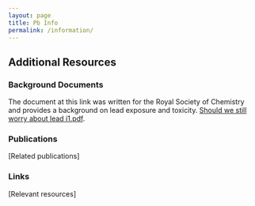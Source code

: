 ```yaml
---
layout: page
title: Pb Info 
permalink: /information/
---
```

## Additional Resources

### Background Documents
The document at this link was written for the Royal Society of Chemistry and provides a background on lead exposure and toxicity. 
[Should we still worry about lead i1.pdf](https://github.com/user-attachments/files/19053304/Should.we.still.worry.about.lead.i1.pdf).

### Publications
[Related publications]

### Links
[Relevant resources]
